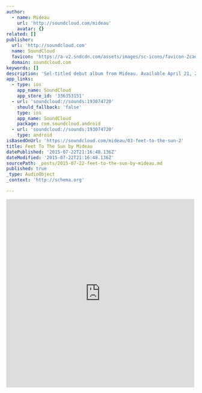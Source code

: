 ```yaml
---
author:
  - name: Mideau
    url: 'http://soundcloud.com/mideau'
    avatar: {}
related: []
publisher:
  url: 'http://soundcloud.com'
  name: SoundCloud
  favicon: 'https://a-v2.sndcdn.com/assets/images/sc-icons/favicon-2cadd14b.ico'
  domain: soundcloud.com
keywords: []
description: 'Sel-titled debut album from Mideau. Available April 21, 2015.'
app_links:
  - type: ios
    app_name: SoundCloud
    app_store_id: '336353151'
  - url: 'soundcloud://sounds:193074720'
    should_fallback: 'false'
    type: ios
    app_name: SoundCloud
    package: com.soundcloud.android
  - url: 'soundcloud://sounds:193074720'
    type: android
isBasedOnUrl: 'https://soundcloud.com/mideau/03-feet-to-the-sun-2'
title: Feet To The Sun by Mideau
datePublished: '2015-07-22T21:16:48.136Z'
dateModified: '2015-07-22T21:16:48.136Z'
sourcePath: _posts/2015-07-22-feet-to-the-sun-by-mideau.md
published: true
_type: AudioObject
_context: 'http://schema.org'

---
```

<iframe src="https://cdn.embedly.com/widgets/media.html?src=https%3A%2F%2Fw.soundcloud.com%2Fplayer%2F%3Fvisual%3Dtrue%26url%3Dhttp%253A%252F%252Fapi.soundcloud.com%252Ftracks%252F193074720%26show_artwork%3Dtrue&amp;url=https%3A%2F%2Fsoundcloud.com%2Fmideau%2F03-feet-to-the-sun-2&amp;image=http%3A%2F%2Fi1.sndcdn.com%2Fartworks-000108128100-rogamx-t500x500.jpg&amp;key=b7d04c9b404c499eba89ee7072e1c4f7&amp;type=text%2Fhtml&amp;schema=soundcloud" width="500" height="500" scrolling="no" frameborder="0" allowfullscreen="allowfullscreen" style=""></iframe>